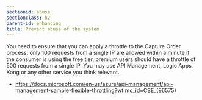 ```yaml
---
sectionid: abuse
sectionclass: h2
parent-id: enhancing
title: Prevent abuse of the system
---
```


You need to ensure that you can apply a throttle to the Capture Order process,
only 100 requests from a single IP are allowed within a minute if the consumer is using the free tier, premium users should have a throttle
of 500 requests from a single IP. You may use API Management, Logic Apps,
Kong or any other service you think relevant.

-   <https://docs.microsoft.com/en-us/azure/api-management/api-management-sample-flexible-throttling?wt.mc_id=CSE_(96575)>
